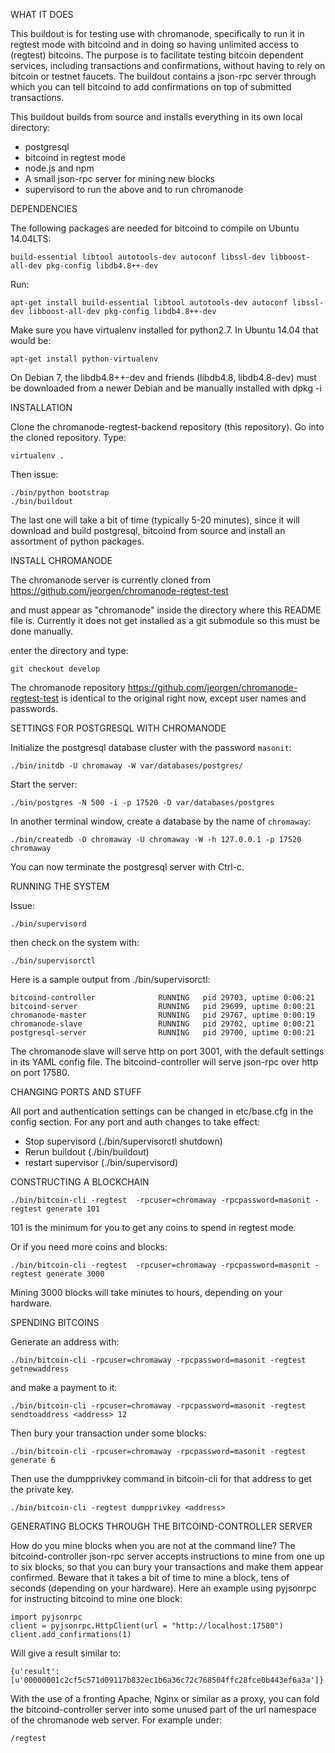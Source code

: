 WHAT IT DOES

This buildout is for testing use with chromanode, specifically to run it in regtest mode with bitcoind and in doing so having unlimited access to (regtest) bitcoins. The purpose is to facilitate testing bitcoin dependent services, including transactions and confirmations, without having to rely on bitcoin or testnet faucets. The buildout contains a json-rpc server through which you can tell bitcoind to add confirmations on top of submitted transactions.

This buildout builds from source and installs everything in its own local directory:

* postgresql
* bitcoind in regtest mode
* node.js and npm
* A small json-rpc server for mining new blocks
* supervisord to run the above and to run chromanode

DEPENDENCIES

The following packages are needed for bitcoind to compile on Ubuntu 14.04LTS:

```build-essential libtool autotools-dev autoconf libssl-dev libboost-all-dev pkg-config libdb4.8++-dev```

Run:

```apt-get install build-essential libtool autotools-dev autoconf libssl-dev libboost-all-dev pkg-config libdb4.8++-dev```

Make sure you have virtualenv installed for python2.7. In Ubuntu 14.04 that would be:

```apt-get install python-virtualenv```

On Debian 7, the libdb4.8++-dev and friends (libdb4.8, libdb4.8-dev) must be downloaded from a newer Debian and be manually
installed with dpkg -i

INSTALLATION

Clone the chromanode-regtest-backend repository (this repository).  Go into the cloned repository. Type:

    virtualenv .

Then issue:

    ./bin/python bootstrap
    ./bin/buildout

The last one will take a bit of time (typically 5-20 minutes), since it will download and build postgresql, bitcoind from source and install an assortment of python packages.

INSTALL CHROMANODE

The chromanode server is currently cloned from 
https://github.com/jeorgen/chromanode-regtest-test

and must appear as "chromanode" inside the directory where this README file is. Currently it does not get installed as a git submodule so this must be done manually.

enter the directory and type:

    git checkout develop
The chromanode repository https://github.com/jeorgen/chromanode-regtest-test is identical to the original right now, except user names and passwords.

SETTINGS FOR POSTGRESQL WITH CHROMANODE

Initialize the postgresql database cluster with the password ```masonit```:

    ./bin/initdb -U chromaway -W var/databases/postgres/

Start the server:

    ./bin/postgres -N 500 -i -p 17520 -D var/databases/postgres

In another terminal window, create a database by the name of ```chromaway```:

    ./bin/createdb -O chromaway -U chromaway -W -h 127.0.0.1 -p 17520 chromaway

You can now terminate the postgresql server with Ctrl-c.

RUNNING THE SYSTEM

Issue:

    ./bin/supervisord

then check on the system with:

    ./bin/supervisorctl

Here is a sample output from ./bin/supervisorctl:

    bitcoind-controller              RUNNING   pid 29703, uptime 0:00:21
    bitcoind-server                  RUNNING   pid 29699, uptime 0:00:21
    chromanode-master                RUNNING   pid 29767, uptime 0:00:19
    chromanode-slave                 RUNNING   pid 29702, uptime 0:00:21
    postgresql-server                RUNNING   pid 29700, uptime 0:00:21

The chromanode slave will serve http on port 3001, with the default settings in its YAML config file. The bitcoind-controller will serve json-rpc over http on port 17580. 

CHANGING PORTS AND STUFF

All port and authentication settings can be changed in etc/base.cfg in the config section. For any port and auth changes to take effect:

* Stop supervisord (./bin/supervisorctl shutdown)
* Rerun buildout (./bin/buildout) 
* restart supervisor (./bin/supervisord) 

CONSTRUCTING A BLOCKCHAIN

    ./bin/bitcoin-cli -regtest  -rpcuser=chromaway -rpcpassword=masonit -regtest generate 101

101 is the minimum for you to get any coins to spend in regtest mode.

Or if you need more coins and blocks:

    ./bin/bitcoin-cli -regtest  -rpcuser=chromaway -rpcpassword=masonit -regtest generate 3000

Mining 3000 blocks will take minutes to hours, depending on your hardware.

SPENDING BITCOINS

Generate an address with:

    ./bin/bitcoin-cli -rpcuser=chromaway -rpcpassword=masonit -regtest getnewaddress

and make a payment to it:

    ./bin/bitcoin-cli -rpcuser=chromaway -rpcpassword=masonit -regtest sendtoaddress <address> 12

Then bury your transaction under some blocks:

    ./bin/bitcoin-cli -rpcuser=chromaway -rpcpassword=masonit -regtest generate 6

Then use the dumpprivkey command in bitcoin-cli for that address to get the private key.

    ./bin/bitcoin-cli -regtest dumpprivkey <address>

GENERATING BLOCKS THROUGH THE BITCOIND-CONTROLLER SERVER

How do you mine blocks when you are not at the command line? The bitcoind-controller json-rpc server accepts instructions to mine from one up to six blocks, so that you can bury your transactions and make them appear confirmed. Beware that it takes a bit of time to mine a block, tens of seconds (depending on your hardware). Here an example using pyjsonrpc for instructing bitcoind to mine one block:

    import pyjsonrpc
    client = pyjsonrpc.HttpClient(url = "http://localhost:17580")
    client.add_confirmations(1)

Will give a result similar to:

    {u'result': [u'00000001c2cf5c571d09117b832ec1b6a36c72c768504ffc28fce0b443ef6a3a']}

With the use of a fronting Apache, Nginx or similar as a proxy, you can fold the bitcoind-controller server into some unused part of the url namespace of the chromanode web server. For example under:

    /regtest




